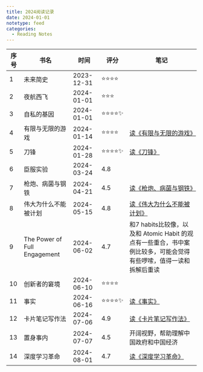 ```yaml
---
title: 2024阅读记录
date: 2024-01-01
notetype: feed
categories:
  - Reading Notes
---
```

| 序号  | 书名                           | 时间         | 评分        | 笔记                                                                  |
| --- | ---------------------------- | ---------- | --------- | ------------------------------------------------------------------- |
| 1   | 未来简史                         | 2023-12-31 | ⭐️⭐️⭐️⭐️  |                                                                     |
| 2   | 夜航西飞                         | 2024-01-01 | ⭐️⭐️⭐️    |                                                                     |
| 3   | 自私的基因                        | 2024-01-01 | ⭐️⭐️⭐️⭐️✨ |                                                                     |
| 4   | 有限与无限的游戏                     | 2024-01-14 | ⭐️⭐️⭐️⭐️  | [读《有限与无限的游戏》](./20240114_读《有限与无限的游戏》)                               |
| 5   | 刀锋                           | 2024-01-28 | ⭐️⭐️⭐️⭐️✨ | [读《刀锋》](./20240128_读《刀锋》)                                           |
| 6   | 臣服实验                         | 2024-03-24 | 4.8       |                                                                     |
| 7   | 枪炮、病菌与钢铁                     | 2024-04-21 | 4.5       | [读《枪炮、病菌与钢铁》](./20240421_读枪炮病菌与钢铁)                                  |
| 8   | 伟大为什么不能被计划                   | 2024-05-15 | 4.8       | [读《伟大为什么不能被计划》](./20240515_读伟大为什么不能被计划)                             |
| 9   | The Power of Full Engagement | 2024-06-02 | 4.7       | 和7 habits比较像，以及和 Atomic Habit 的观点有一些重合，书中案例比较多，可能会觉得有些啰嗦，值得一读和拆解后重读 |
| 10  | 创新者的窘境                       | 2024-06-10 | ⭐️⭐️⭐️⭐️  |                                                                     |
| 11  | 事实                           | 2024-06-16 | ⭐️⭐️⭐️⭐️✨ | [读《事实》](./20240616_事实)                                              |
| 12  | 卡片笔记写作法                      | 2024-07-06 | 4.9       | [读《卡片笔记写作法》](./20240707_卡片笔记写作法)                                    |
| 13  | 置身事内                         | 2024-07-07 | 4.5       | 开阔视野，帮助理解中国政府和中国经济                                                  |
| 14  | 深度学习革命                       | 2024-08-01 | 4.7       | [读《深度学习革命》](./20240805_读深度学习革命)                                     |
